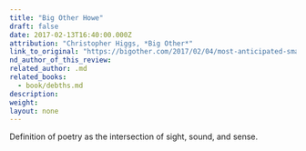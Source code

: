 ```yaml
---
title: "Big Other Howe"
draft: false
date: 2017-02-13T16:40:00.000Z
attribution: "Christopher Higgs, *Big Other*"
link_to_original: "https://bigother.com/2017/02/04/most-anticipated-small-press-books-of-2017/"
nd_author_of_this_review:
related_author: .md
related_books:
  - book/debths.md
description:
weight:
layout: none
---
```

Definition of poetry as the intersection of sight, sound, and sense.

